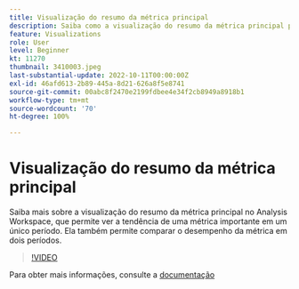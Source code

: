 ```yaml
---
title: Visualização do resumo da métrica principal
description: Saiba como a visualização do resumo da métrica principal permite que você veja a tendência de uma métrica importante em um único período.
feature: Visualizations
role: User
level: Beginner
kt: 11270
thumbnail: 3410003.jpeg
last-substantial-update: 2022-10-11T00:00:00Z
exl-id: 46afd613-2b89-445a-8d21-626a8f5e8741
source-git-commit: 00abc8f2470e2199fdbee4e34f2cb8949a8918b1
workflow-type: tm+mt
source-wordcount: '70'
ht-degree: 100%

---
```


# Visualização do resumo da métrica principal

Saiba mais sobre a visualização do resumo da métrica principal no Analysis Workspace, que permite ver a tendência de uma métrica importante em um único período. Ela também permite comparar o desempenho da métrica em dois períodos.

>[!VIDEO](https://video.tv.adobe.com/v/3410003/?quality=12&learn=on)

Para obter mais informações, consulte a [documentação](https://experienceleague.adobe.com/docs/analytics/analyze/analysis-workspace/visualizations/key-metric.html?lang=pt-BR)
